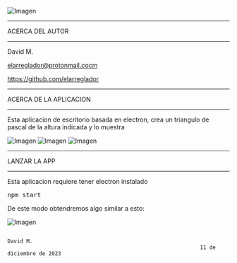 ![Imagen](https://github.com/elarreglador/Triangulo-de-Pascal-II/blob/main/SCREENSHOTS/Social%20preview.png)


************************************
ACERCA DEL AUTOR
************************************

David M.

elarreglador@protonmail.cocm

https://github.com/elarreglador


************************************
ACERCA DE LA APLICACION
************************************
Esta aplicacion de escritorio basada en electron, crea un triangulo de pascal de la altura indicada y lo muestra


![Imagen](https://github.com/elarreglador/Triangulo-de-Pascal-II/blob/main/SCREENSHOTS/Captura%20de%20pantalla%20de%202023-12-14%2011-06-25.png)
![Imagen](https://github.com/elarreglador/Triangulo-de-Pascal-II/blob/main/SCREENSHOTS/Captura%20de%20pantalla%20de%202023-12-14%2011-06-50.png)
![Imagen](https://github.com/elarreglador/Triangulo-de-Pascal-II/blob/main/SCREENSHOTS/Captura%20de%20pantalla%20de%202023-12-14%2011-07-27.png)


************************************
LANZAR LA APP 
************************************

Esta aplicacion requiere tener electron instalado

<pre>
npm start
</pre>

De este modo obtendremos algo similar a esto:

![Imagen](https://github.com/elarreglador/Triangulo-de-Pascal-II/blob/main/SCREENSHOTS/Captura%20de%20pantalla%20de%202023-12-14%2011-08-55.png)



                                                                                David M.
                                                                 11 de diciembre de 2023



